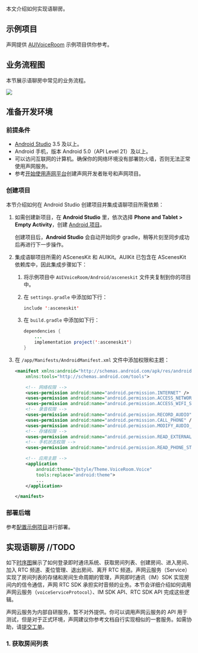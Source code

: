 本文介绍如何实现语聊房。

## 示例项目

声网提供 [AUIVoiceRoom](https://github.com/AgoraIO-Community/AUIVoiceRoom/tree/main) 示例项目供你参考。


## 业务流程图

本节展示语聊房中常见的业务流程。

![](https://web-cdn.agora.io/docs-files/1697095578162)

## 准备开发环境

### 前提条件

- [Android Studio](https://developer.android.com/studio/) 3.5 及以上。
- Android 手机，版本 Android 5.0（API Level 21）及以上。
- 可以访问互联网的计算机。确保你的网络环境没有部署防火墙，否则无法正常使用声网服务。
- 参考[开始使用声网平台](https://docportal.shengwang.cn/cn/Agora%20Platform/get_appid_token?platform=All%20Platforms)创建声网开发者账号和声网项目。

### 创建项目

本节介绍如何在 Android Studio 创建项目并集成语聊项目所需依赖：

1. 如需创建新项目，在 **Android Studio** 里，依次选择 **Phone and Tablet > Empty Activity**，创建 [Android 项目](https://developer.android.com/studio/projects/create-project)。

   <div class="alert note">创建项目后，<b>Android Studio</b> 会自动开始同步 gradle，稍等片刻至同步成功后再进行下一步操作。</div>

2. 集成语聊项目所需的 AScenesKit 和 AUIKit。AUIKit 已包含在 AScenesKit 依赖库中，因此集成步骤如下：

    1. 将示例项目中 `AUIVoiceRoom/Android/asceneskit` 文件夹复制到你的项目中。

    2. 在 `settings.gradle` 中添加如下行：

        ```java
        include ':asceneskit'
        ```

    3. 在 `build.gradle` 中添加如下行：

        ```java
        dependencies {
            ...
            implementation project(':asceneskit')
        }
        ```

3. 在 `/app/Manifests/AndroidManifest.xml` 文件中添加权限和主题：

    ```xml
    <manifest xmlns:android="http://schemas.android.com/apk/res/android"
        xmlns:tools="http://schemas.android.com/tools">

        <!-- 网络权限 -->
        <uses-permission android:name="android.permission.INTERNET" />
        <uses-permission android:name="android.permission.ACCESS_NETWORK_STATE" />
        <uses-permission android:name="android.permission.ACCESS_WIFI_STATE" />
        <!-- 录音权限 -->
        <uses-permission android:name="android.permission.RECORD_AUDIO" />
        <uses-permission android:name="android.permission.CALL_PHONE" />
        <uses-permission android:name="android.permission.MODIFY_AUDIO_SETTINGS" />
        <!-- 存储权限 -->
        <uses-permission android:name="android.permission.READ_EXTERNAL_STORAGE" />
        <!-- 手机状态权限 -->
        <uses-permission android:name="android.permission.READ_PHONE_STATE" />

        <!-- 应用主题 -->
        <application
            android:theme="@style/Theme.VoiceRoom.Voice"
            tools:replace="android:theme">
            ...
        </application>

    </manifest>
    ```

### 部署后端

参考[配置示例项目](//TODO)进行部署。

## 实现语聊房 //TODO

如下[时序图](#api-时序图)展示了如何登录即时通讯系统、获取房间列表、创建房间、进入房间、加入 RTC 频道、麦位管理、退出房间、离开 RTC 频道。声网云服务（Service）实现了房间列表的存储和房间生命周期的管理，声网即时通讯（IM）SDK 实现房间内的信令通信，声网 RTC SDK 承担实时音频的业务。本节会详细介绍如何调用声网云服务（`voiceServiceProtocol`）、IM SDK API、RTC SDK API 完成这些逻辑。

<div class="alert note">声网云服务为内部自研服务，暂不对外提供。你可以调用声网云服务的 API 用于测试，但是对于正式环境，声网建议你参考文档自行实现相似的一套服务。如需协助，请<a href="https://docs.agora.io/cn/Agora%20Platform/ticket?platform=All%20Platforms">提交工单</a>。</div>


### 1. 获取房间列表

